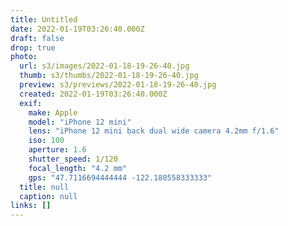 ```yaml
---
title: Untitled
date: 2022-01-19T03:26:40.000Z
draft: false
drop: true
photo:
  url: s3/images/2022-01-18-19-26-40.jpg
  thumb: s3/thumbs/2022-01-18-19-26-40.jpg
  preview: s3/previews/2022-01-18-19-26-40.jpg
  created: 2022-01-19T03:26:40.000Z
  exif:
    make: Apple
    model: "iPhone 12 mini"
    lens: "iPhone 12 mini back dual wide camera 4.2mm f/1.6"
    iso: 100
    aperture: 1.6
    shutter_speed: 1/120
    focal_length: "4.2 mm"
    gps: "47.7116694444444 -122.180558333333"
  title: null
  caption: null
links: []
---
```

